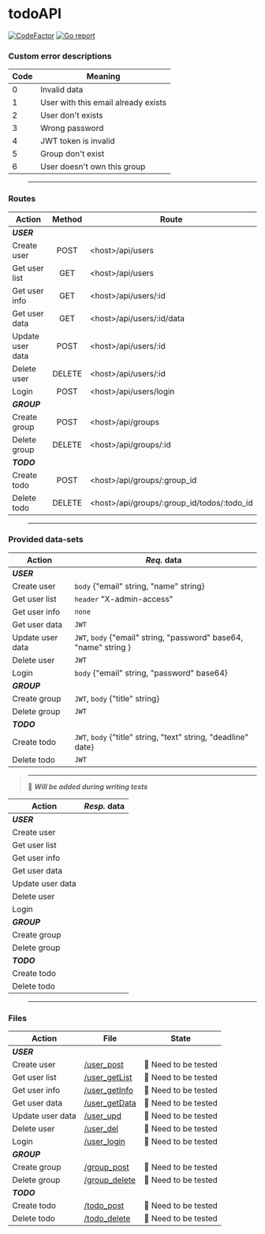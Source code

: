 # todoAPI

[![CodeFactor](https://www.codefactor.io/repository/github/readyyyk/todoapi/badge)](https://www.codefactor.io/repository/github/readyyyk/todoapi)
[![Go report](https://goreportcard.com/badge/github.com/readyyyk/todoAPI)](https://goreportcard.com/report/github.com/readyyyk/todoAPI)

### Custom error descriptions

| Code | Meaning                             |
|------|-------------------------------------|
| 0    | Invalid data                        |
| 1    | User with this email already exists |
| 2    | User don't exists                   |
| 3    | Wrong password                      |
| 4    | JWT token is invalid                |
| 5    | Group don't exist                   |
| 6    | User doesn't own this group         |

> ---
 
### Routes

| Action           | Method | Route                                       |
|------------------|:------:|---------------------------------------------|
| _**USER**_       |
| Create user      |  POST  | <host\>/api/users                           |
| Get user list    |  GET   | <host\>/api/users                           |
| Get user info    |  GET   | <host\>/api/users/:id                       |
| Get user data    |  GET   | <host\>/api/users/:id/data                  |
| Update user data |  POST  | <host\>/api/users/:id                       |
| Delete user      | DELETE | <host\>/api/users/:id                       |
| Login            |  POST  | <host\>/api/users/login                     |
| _**GROUP**_      |
| Create group     |  POST  | <host\>/api/groups                          |
| Delete group     | DELETE | <host\>/api/groups/:id                      |
| _**TODO**_       |
| Create todo      |  POST  | <host\>/api/groups/:group_id                |
| Delete todo      | DELETE | <host\>/api/groups/:group_id/todos/:todo_id |

> ---

### Provided data-sets

| Action           | _**Req.**_ data                                                    |
|------------------|--------------------------------------------------------------------|
| _**USER**_       |
| Create user      | `body` {"email" string, "name" string}                             |
| Get user list    | `header` "X-admin-access"                                          |
| Get user info    | `none`                                                             |
| Get user data    | `JWT`                                                              |
| Update user data | `JWT`, `body` {"email" string, "password" base64, "name" string }  |
| Delete user      | `JWT`                                                              |
| Login            | `body` {"email" string, "password" base64}                         |
| _**GROUP**_      |
| Create group     | `JWT`, `body` {"title" string}                                     |
| Delete group     | `JWT`                                                              |
| _**TODO**_       |
| Create todo      | `JWT`, `body` {"title" string, "text" string, "deadline" date}     |
| Delete todo      | `JWT`                                                              |

> ---
> 🚨 __*Will be added during writing tests*__

| Action           | _**Resp.**_ data |
|------------------|------------------|
| _**USER**_       |                  |
| Create user      |                  |
| Get user list    |                  |
| Get user info    |                  |
| Get user data    |                  |
| Update user data |                  |
| Delete user      |                  |
| Login            |                  |
| _**GROUP**_      |                  |
| Create group     |                  |
| Delete group     |                  |
| _**TODO**_       |                  |
| Create todo      |                  |
| Delete todo      |                  |

> ---
 
### Files
    
| Action           | File                                                                           | State                |
|------------------|--------------------------------------------------------------------------------|----------------------|
| _**USER**_       |
| Create user      | [/user_post](https://github.com/readyyyk/todoAPI/blob/main/user_post.go)       | 🚨 Need to be tested |
| Get user list    | [/user_getList](https://github.com/readyyyk/todoAPI/blob/main/user_getList.go) | 🦺 Need to be tested |
| Get user info    | [/user_getInfo](https://github.com/readyyyk/todoAPI/blob/main/user_getList.go) | 🦺 Need to be tested |
| Get user data    | [/user_getData](https://github.com/readyyyk/todoAPI/blob/main/user_getData.go) | 🚨 Need to be tested |
| Update user data | [/user_upd](https://github.com/readyyyk/todoAPI/blob/main/user_upd.go)         | 🦺 Need to be tested |
| Delete user      | [/user_del](https://github.com/readyyyk/todoAPI/blob/main/user_del.go)         | 🦺 Need to be tested |
| Login            | [/user_login](https://github.com/readyyyk/todoAPI/blob/main/user_login.go)     | 🚨 Need to be tested |
| _**GROUP**_      |
| Create group     | [/group_post](https://github.com/readyyyk/todoAPI/blob/main/group_post.go)     | 🚨 Need to be tested | 
| Delete group     | [/group_delete](https://github.com/readyyyk/todoAPI/blob/main/group_delete.go) | 🚨 Need to be tested | 
| _**TODO**_       |
| Create todo      | [/todo_post](https://github.com/readyyyk/todoAPI/blob/main/todo_post.go)       | 🚨 Need to be tested |
| Delete todo      | [/todo_delete](https://github.com/readyyyk/todoAPI/blob/main/todo_delete.go)   | 🚨 Need to be tested |